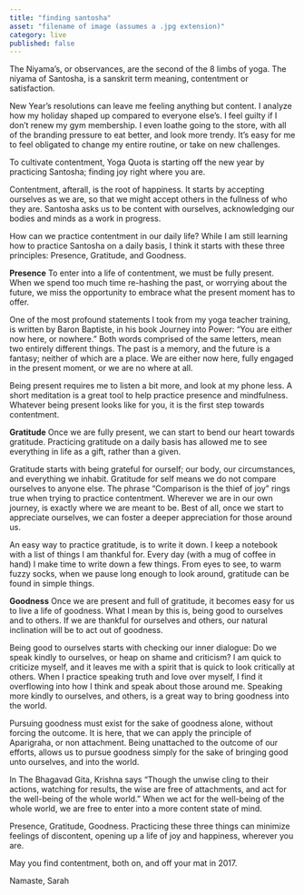 ```yaml
---
title: "finding santosha"
asset: "filename of image (assumes a .jpg extension)" 
category: live
published: false
---
```


The Niyama’s, or observances, are the second of the 8 limbs of yoga. The niyama of Santosha, is a sanskrit term meaning, contentment or satisfaction.

New Year’s resolutions can leave me feeling anything but content. I analyze how my holiday shaped up compared to everyone else’s. I feel guilty if I don’t renew my gym membership. I  even loathe going to the store, with all of the branding pressure to eat better, and look more trendy. It’s easy for me to feel obligated to change my entire routine, or take on new challenges.

To cultivate contentment, Yoga Quota is starting off the new year by practicing Santosha; finding joy right where you are.

Contentment, afterall, is the root of happiness. It starts by accepting ourselves as we are, so that we might accept others in the fullness of who they are. Santosha asks us to be content with ourselves, acknowledging our bodies and minds as a work in progress. 

How can we practice contentment in our daily life? While I am still learning how to practice Santosha on a daily basis, I think it starts with these three principles: Presence, Gratitude, and Goodness. 

**Presence**
To enter into a life of contentment, we must be fully present. When we spend too much time re-hashing the past, or worrying about the future, we miss the opportunity to embrace what the present moment has to offer. 

One of the most profound statements I took from my yoga teacher training, is written by Baron Baptiste, in his book Journey into Power: “You are either now here, or nowhere.” Both words comprised of the same letters, mean two entirely different things. The past is a memory, and the future is a fantasy; neither of which are a place. We are either now here, fully engaged in the present moment, or we are no where at all. 

Being present requires me to listen a bit more, and look at my phone less. A short meditation is a great tool to help practice presence and mindfulness. Whatever being present looks like for you, it is the first step towards contentment. 

**Gratitude**
Once we are fully present, we can start to bend our heart towards gratitude. Practicing gratitude on a daily basis has allowed me to see everything in life as a gift, rather than a given.


Gratitude starts with being grateful for ourself; our body, our circumstances, and everything we inhabit. Gratitude for self means we do not compare ourselves to anyone else. The phrase “Comparison is the thief of joy” rings true when trying to practice contentment.  Wherever we are in our own journey, is exactly where we are meant to be. Best of all, once we start to appreciate ourselves, we can foster a deeper appreciation for those around us.


An easy way to practice gratitude, is to write it down. I keep a notebook with a list of things I am thankful for. Every day (with a mug of coffee in hand) I make time to write down a few things. From eyes to see, to warm fuzzy socks, when we pause long enough to look around, gratitude can be found in simple things.

**Goodness**
Once we are present and full of gratitude, it becomes easy for us to live a life of goodness. What I mean by this is, being good to ourselves and to others. If we are thankful for ourselves and others, our natural inclination will be to act out of goodness.

Being good to ourselves starts with checking our inner dialogue: Do we speak kindly to ourselves, or heap on shame and criticism? I am quick to criticize myself, and it leaves me with a spirit that is quick to look critically at others. When I practice speaking truth and love over myself, I find it overflowing into how I think and speak about those around me. Speaking more kindly to ourselves, and others, is a great way to bring goodness into the world.

Pursuing goodness must exist for the sake of goodness alone, without forcing the outcome. It is here, that we can apply the principle of Aparigraha, or non attachment. Being unattached to the outcome of our efforts, allows us to pursue goodness simply for the sake of bringing good unto ourselves, and into the world.

In The Bhagavad Gita, Krishna says “Though the unwise cling to their actions, watching for results, the wise are free of attachments, and act for the well-being of the whole world.” When we act for the well-being of the whole world, we are free to enter into a more content state of mind.

Presence, Gratitude, Goodness. Practicing these three things can minimize feelings of discontent, opening up a life of joy and happiness, wherever you are.

May you find contentment, both on, and off your mat in 2017.

Namaste,
Sarah
